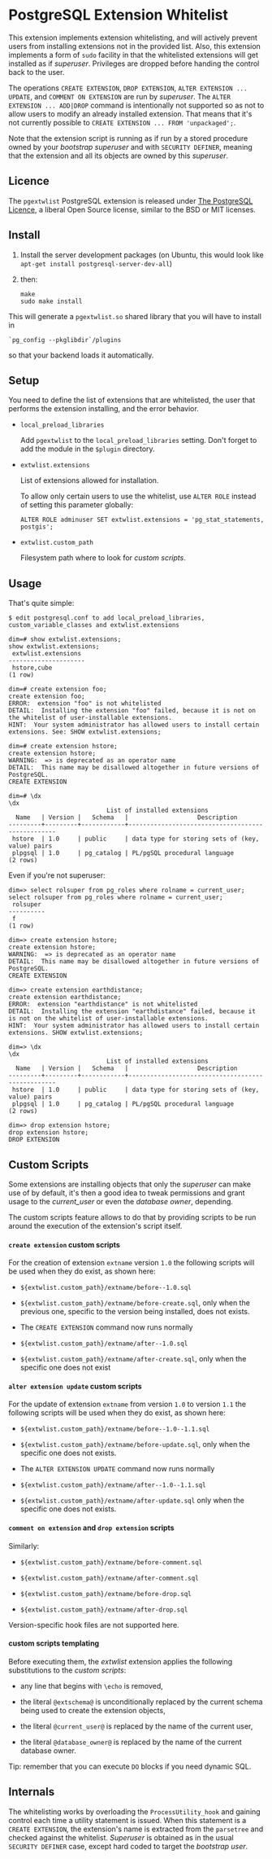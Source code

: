 # PostgreSQL Extension Whitelist

This extension implements extension whitelisting, and will actively prevent
users from installing extensions not in the provided list. Also, this
extension implements a form of `sudo` facility in that the whitelisted
extensions will get installed as if *superuser*. Privileges are dropped
before handing the control back to the user.

The operations `CREATE EXTENSION`, `DROP EXTENSION`, `ALTER EXTENSION ...
UPDATE`, and `COMMENT ON EXTENSION` are run by *superuser*.
The `ALTER EXTENSION ... ADD|DROP` command is intentionally not supported so
as not to allow users to modify an already installed extension. That means
that it's not currently possible to `CREATE EXTENSION ... FROM 'unpackaged';`.

Note that the extension script is running as if run by a stored procedure
owned by your *bootstrap superuser* and with `SECURITY DEFINER`, meaning
that the extension and all its objects are owned by this *superuser*.

## Licence

The `pgextwlist` PostgreSQL extension is released under
[The PostgreSQL Licence](http://www.postgresql.org/about/licence/), a
liberal Open Source license, similar to the BSD or MIT licenses.

## Install

 1. Install the server development packages (on Ubuntu, this would look like
    `apt-get install postgresql-server-dev-all`)

 2. then:

        make
        sudo make install

This will generate a `pgextwlist.so` shared library that you will have to
install in

    `pg_config --pkglibdir`/plugins

so that your backend loads it automatically.

## Setup

You need to define the list of extensions that are whitelisted, the user
that performs the extension installing, and the error behavior.

* `local_preload_libraries`

  Add `pgextwlist` to the `local_preload_libraries` setting. Don't forget to
  add the module in the `$plugin` directory.

* `extwlist.extensions`

  List of extensions allowed for installation.

  To allow only certain users to use the whitelist, use `ALTER ROLE` instead of
  setting this parameter globally:

  `ALTER ROLE adminuser SET extwlist.extensions = 'pg_stat_statements, postgis';`

* `extwlist.custom_path`

  Filesystem path where to look for *custom scripts*.

## Usage

That's quite simple:

    $ edit postgresql.conf to add local_preload_libraries, custom_variable_classes and extwlist.extensions

    dim=# show extwlist.extensions;
    show extwlist.extensions;
     extwlist.extensions
    ---------------------
     hstore,cube
    (1 row)

    dim=# create extension foo;
    create extension foo;
    ERROR:  extension "foo" is not whitelisted
    DETAIL:  Installing the extension "foo" failed, because it is not on the whitelist of user-installable extensions.
    HINT:  Your system administrator has allowed users to install certain extensions. See: SHOW extwlist.extensions;

    dim=# create extension hstore;
    create extension hstore;
    WARNING:  => is deprecated as an operator name
    DETAIL:  This name may be disallowed altogether in future versions of PostgreSQL.
    CREATE EXTENSION

    dim=# \dx
    \dx
                               List of installed extensions
      Name   | Version |   Schema   |                   Description
    ---------+---------+------------+--------------------------------------------------
     hstore  | 1.0     | public     | data type for storing sets of (key, value) pairs
     plpgsql | 1.0     | pg_catalog | PL/pgSQL procedural language
    (2 rows)

Even if you're not superuser:

    dim=> select rolsuper from pg_roles where rolname = current_user;
    select rolsuper from pg_roles where rolname = current_user;
     rolsuper
    ----------
     f
    (1 row)

    dim=> create extension hstore;
    create extension hstore;
    WARNING:  => is deprecated as an operator name
    DETAIL:  This name may be disallowed altogether in future versions of PostgreSQL.
    CREATE EXTENSION

    dim=> create extension earthdistance;
    create extension earthdistance;
    ERROR:  extension "earthdistance" is not whitelisted
    DETAIL:  Installing the extension "earthdistance" failed, because it is not on the whitelist of user-installable extensions.
    HINT:  Your system administrator has allowed users to install certain extensions. SHOW extwlist.extensions;

    dim=> \dx
    \dx
                               List of installed extensions
      Name   | Version |   Schema   |                   Description
    ---------+---------+------------+--------------------------------------------------
     hstore  | 1.0     | public     | data type for storing sets of (key, value) pairs
     plpgsql | 1.0     | pg_catalog | PL/pgSQL procedural language
    (2 rows)

    dim=> drop extension hstore;
    drop extension hstore;
    DROP EXTENSION

## Custom Scripts

Some extensions are installing objects that only the *superuser* can make
use of by default, it's then a good idea to tweak permissions and grant
usage to the *current_user* or even the *database owner*, depending.

The custom scripts feature allows to do that by providing scripts to be run
around the execution of the extension's script itself.

#### `create extension` custom scripts

For the creation of extension `extname` version `1.0` the following scripts
will be used when they do exist, as shown here:

  - `${extwlist.custom_path}/extname/before--1.0.sql`

  - `${extwlist.custom_path}/extname/before-create.sql`, only when the
     previous one, specific to the version being installed, does not exists.

  - The `CREATE EXTENSION` command now runs normally

  - `${extwlist.custom_path}/extname/after--1.0.sql`

  - `${extwlist.custom_path}/extname/after-create.sql`, only when the
    specific one does not exist

#### `alter extension update` custom scripts

For the update of extension `extname` from version `1.0` to version `1.1`
the following scripts will be used when they do exist, as shown here:

  - `${extwlist.custom_path}/extname/before--1.0--1.1.sql`

  - `${extwlist.custom_path}/extname/before-update.sql`, only when the
     specific one does not exists.

  - The `ALTER EXTENSION UPDATE` command now runs normally

  - `${extwlist.custom_path}/extname/after--1.0--1.1.sql`

  - `${extwlist.custom_path}/extname/after-update.sql` only when the
     specific one does not exists.

#### `comment on extension` and `drop extension` scripts

Similarly:

   - `${extwlist.custom_path}/extname/before-comment.sql`
   - `${extwlist.custom_path}/extname/after-comment.sql`

   - `${extwlist.custom_path}/extname/before-drop.sql`
   - `${extwlist.custom_path}/extname/after-drop.sql`

Version-specific hook files are not supported here.

#### custom scripts templating

Before executing them, the *extwlist* extension applies the following
substitutions to the *custom scripts*:

  - any line that begins with `\echo` is removed,

  - the literal `@extschema@` is unconditionally replaced by the current
    schema being used to create the extension objects,

  - the literal `@current_user@` is replaced by the name of the current
    user,

  - the literal `@database_owner@` is replaced by the name of the current
    database owner.

Tip: remember that you can execute `DO` blocks if you need dynamic SQL.

## Internals

The whitelisting works by overloading the `ProcessUtility_hook` and gaining
control each time a utility statement is issued. When this statement is a
`CREATE EXTENSION`, the extension's name is extracted from the `parsetree`
and checked against the whitelist. *Superuser* is obtained as in the usual
`SECURITY DEFINER` case, except hard coded to target the *bootstrap user*.
